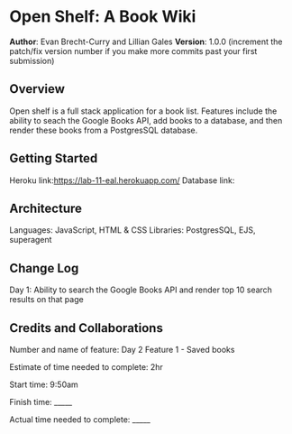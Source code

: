 # Open Shelf: A Book Wiki

**Author**: Evan Brecht-Curry and Lillian Gales
**Version**: 1.0.0 (increment the patch/fix version number if you make more commits past your first submission)

## Overview
Open shelf is a full stack application for a book list. Features include the ability to seach the Google Books API, add books to a database, and then render these books from a PostgresSQL database. 

## Getting Started
Heroku link:https://lab-11-eal.herokuapp.com/
Database link:

## Architecture
Languages: JavaScript, HTML & CSS
Libraries: PostgresSQL, EJS, superagent

## Change Log

Day 1:
Ability to search the Google Books API and render top 10 search results on that page



## Credits and Collaborations

Number and name of feature: Day 2 Feature 1 - Saved books

Estimate of time needed to complete: 2hr

Start time: 9:50am

Finish time: _____

Actual time needed to complete: _____
